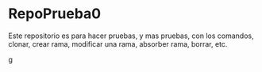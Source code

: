 # RepoPrueba0
Este repositorio es para hacer pruebas, y mas pruebas, con los comandos, clonar, crear rama, modificar una rama, absorber rama, borrar, etc. 

g